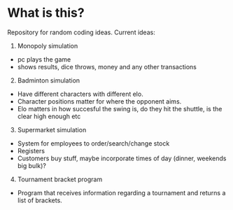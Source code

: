 # What is this?

Repository for random coding ideas. Current ideas:

1. Monopoly simulation
  - pc plays the game
  - shows results, dice throws, money and any other transactions
  
2. Badminton simulation
  - Have different characters with different elo.
  - Character positions matter for where the opponent aims.
  - Elo matters in how succesful the swing is, do they hit the shuttle, is the clear high enough etc
  
3. Supermarket simulation
  - System for employees to order/search/change stock
  - Registers
  - Customers buy stuff, maybe incorporate times of day (dinner, weekends big bulk)?

4. Tournament bracket program
  - Program that receives information regarding a tournament and returns a list of brackets. 
